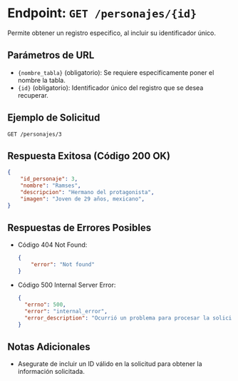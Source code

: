 # Endpoint: `GET /personajes/{id}`

Permite obtener un registro especifico, al incluir su identificador único.


## Parámetros de URL
- `{nombre_tabla}` (obligatorio): Se requiere especificamente poner el nombre la tabla.
- `{id}` (obligatorio): Identificador único del registro que se desea recuperar.

## Ejemplo de Solicitud
```http
GET /personajes/3
```

## Respuesta Exitosa (Código 200 OK)
```json
{
    "id_personaje": 3,
    "nombre": "Ramses",
    "descripcion": "Hermano del protagonista",
    "imagen": "Joven de 29 años, mexicano",
}
```

## Respuestas de Errores Posibles
- Código 404 Not Found:

    ```json
    {
        "error": "Not found"
    }
    ```

- Código 500 Internal Server Error:
  ```json
  {
    "errno": 500,
    "error": "internal_error",
    "error_description": "Ocurrió un problema para procesar la solicitud"
  }
  ``` 

## Notas Adicionales

- Asegurate de incluir un ID válido en la solicitud para obtener la información solicitada.